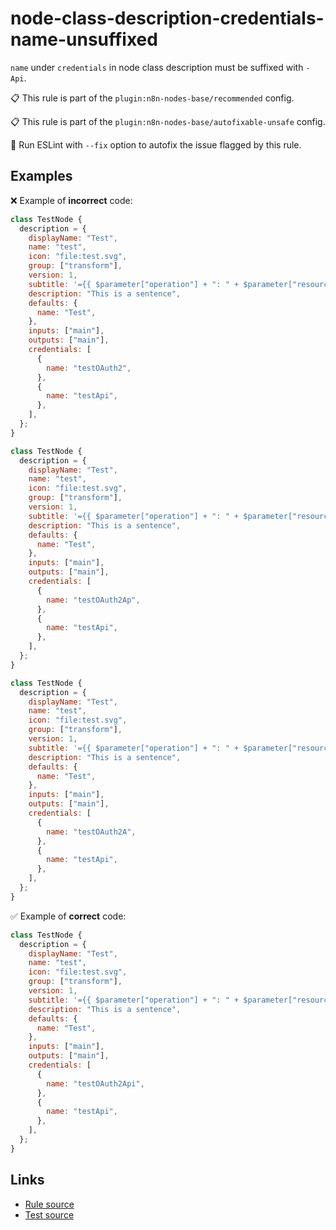 [//]: # "File generated from a template. Do not edit this file directly."

# node-class-description-credentials-name-unsuffixed

`name` under `credentials` in node class description must be suffixed with `-Api`.

📋 This rule is part of the `plugin:n8n-nodes-base/recommended` config.

📋 This rule is part of the `plugin:n8n-nodes-base/autofixable-unsafe` config.

🔧 Run ESLint with `--fix` option to autofix the issue flagged by this rule.

## Examples

❌ Example of **incorrect** code:

```js
class TestNode {
  description = {
    displayName: "Test",
    name: "test",
    icon: "file:test.svg",
    group: ["transform"],
    version: 1,
    subtitle: '={{ $parameter["operation"] + ": " + $parameter["resource"] }}',
    description: "This is a sentence",
    defaults: {
      name: "Test",
    },
    inputs: ["main"],
    outputs: ["main"],
    credentials: [
      {
        name: "testOAuth2",
      },
      {
        name: "testApi",
      },
    ],
  };
}

class TestNode {
  description = {
    displayName: "Test",
    name: "test",
    icon: "file:test.svg",
    group: ["transform"],
    version: 1,
    subtitle: '={{ $parameter["operation"] + ": " + $parameter["resource"] }}',
    description: "This is a sentence",
    defaults: {
      name: "Test",
    },
    inputs: ["main"],
    outputs: ["main"],
    credentials: [
      {
        name: "testOAuth2Ap",
      },
      {
        name: "testApi",
      },
    ],
  };
}

class TestNode {
  description = {
    displayName: "Test",
    name: "test",
    icon: "file:test.svg",
    group: ["transform"],
    version: 1,
    subtitle: '={{ $parameter["operation"] + ": " + $parameter["resource"] }}',
    description: "This is a sentence",
    defaults: {
      name: "Test",
    },
    inputs: ["main"],
    outputs: ["main"],
    credentials: [
      {
        name: "testOAuth2A",
      },
      {
        name: "testApi",
      },
    ],
  };
}
```

✅ Example of **correct** code:

```js
class TestNode {
  description = {
    displayName: "Test",
    name: "test",
    icon: "file:test.svg",
    group: ["transform"],
    version: 1,
    subtitle: '={{ $parameter["operation"] + ": " + $parameter["resource"] }}',
    description: "This is a sentence",
    defaults: {
      name: "Test",
    },
    inputs: ["main"],
    outputs: ["main"],
    credentials: [
      {
        name: "testOAuth2Api",
      },
      {
        name: "testApi",
      },
    ],
  };
}
```

## Links

- [Rule source](../../lib/rules/node-class-description-credentials-name-unsuffixed.ts)
- [Test source](../../tests/node-class-description-credentials-name-unsuffixed.test.ts)
